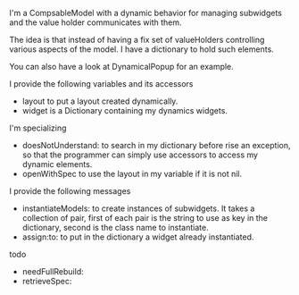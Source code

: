 I'm a CompsableModel with a dynamic behavior for managing subwidgets and the value holder communicates with them.

The idea is that instead of having a fix set of valueHolders controlling various aspects of the model. I have a dictionary to hold such elements.

You can also have a look at DynamicalPopup for an example.

I provide the following variables and its accessors
- layout to put a layout created dynamically.
- widget is a Dictionary containing my dynamics widgets.

I'm specializing
- doesNotUnderstand:  to search in my dictionary before rise an exception, so that the programmer can simply use accessors to access my dynamic elements. 
- openWithSpec to use the layout in my variable if it is not nil.

I provide the following messages
- instantiateModels: to create instances of subwidgets. It takes a collection of pair, first of each pair is the string to use as key in the dictionary, second is the class name to instantiate.
- assign:to: to put in the dictionary a widget already instantiated.

todo
- needFullRebuild:
- retrieveSpec: